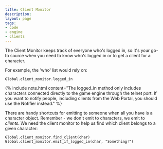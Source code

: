 ```yaml
---
title: Client Monitor
description:
layout: page
tags: 
- code
- engine
- clients
---
```


The Client Monitor keeps track of everyone who's logged in, so it's your go-to source when you need to know who's logged in or to get a client for a character.

For example, the 'who' list would rely on:

    Global.client_monitor.logged_in

{% include note.html content="The logged_in method only includes characters connected directly to the game engine through the telnet port.  If you want to notify people, including clients from the Web Portal, you should use the Notifier instead." %}

There are handy shortcuts for emitting to someone when all you have is a character object.  Remember - we don't emit to characters, we emit to *clients*.  We need the client monitor to help us find which client belongs to a given character:

    Global.client_monitor.find_client(char)
    Global.client_monitor.emit_if_logged_in(char, "Something!")